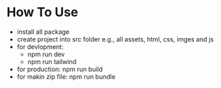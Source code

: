 # How To Use
* install all package
* create project into src folder e.g., all assets, html, css, imges and js
* for devlopment: 
    * npm run dev
    * npm run tailwind
* for production: npm run build
* for makin zip file: npm run bundle
